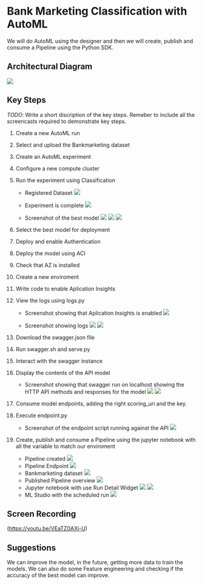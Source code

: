 
# Bank Marketing Classification with AutoML

We will do AutoML using the designer and then we will create, publish and consume a Pipeline using the Python SDK.


## Architectural Diagram

![](https://github.com/zaza107-1/project2-copy/blob/main/Project_2.drawio)

## Key Steps
*TODO*: Write a short discription of the key steps. Remeber to include all the screencasts required to demonstrate key steps. 

1. Create a new AutoML run
2. Select and upload the Bankmarketing dataset
3. Create an AutoML experiment
4. Configure a new compute cluster
5. Run the experiment using Classification

    - Registered Dataset
    ![](https://github.com/zaza107-1/project2-copy/blob/main/Screenshots/dataset_auto_ML_bank_marketing.jpg)

    - Experiment is complete
    ![](https://github.com/zaza107-1/project2-copy/blob/main/Screenshots/Auto_ML_Completed.jpg)

    - Screenshot of the best model
    ![](https://github.com/zaza107-1/project2-copy/blob/main/Screenshots/Auto_ML_Best_Model.jpg)
    ![](https://github.com/zaza107-1/project2-copy/blob/main/Screenshots/Auto_ML_Best_Model1.jpg)
    ![](https://github.com/zaza107-1/project2-copy/blob/main/Screenshots/Auto_ML_Best_Model2.jpg)

6. Select the best model for deployment
7. Deploy and enable Authentication
8. Deploy the model using ACI

9. Check that AZ is installed
10. Create a new enviroment
11. Write code to enable Aplication Insights
12. View the logs using logs.py

    - Screenshot showing that Aplication Insights is enabled
    ![](https://github.com/zaza107-1/project2-copy/blob/main/Screenshots/insights_enabled.jpg)

    - Screenshot showing logs
    ![](https://github.com/zaza107-1/project2-copy/blob/main/Screenshots/showing_logs.jpg)
    ![](https://github.com/zaza107-1/project2-copy/blob/main/Screenshots/showing_logs1.jpg)

13. Download the swagger.json file
14. Run swagger.sh and serve.py
15. Interact with the swagger instance
16. Display the contents of the API model

    - Screenshot showing that swagger run on localhost showing the HTTP API methods and responses for the model
    ![](https://github.com/zaza107-1/project2-copy/blob/main/Screenshots/swagger_documentation.jpg)
    ![](https://github.com/zaza107-1/project2-copy/blob/main/Screenshots/swagger_documentation1.jpg)


17. Consume model endpoints, adding the right scoring_uri and the key.
18. Execute endpoint.py

    - Screenshot of the endpoint script running against the API
    ![](https://github.com/zaza107-1/project2-copy/blob/main/Screenshots/endpoint_screenshot.jpg)


19. Create, publish and consume a Pipeline using the jupyter notebook with all the variable to match our enviroment

    - Pipeline created
    ![](https://github.com/zaza107-1/project2-copy/blob/main/Screenshots/pipeline_created.jpg)
    - Pipeline Endpoint
    ![](https://github.com/zaza107-1/project2-copy/blob/main/Screenshots/pipeline_endpoint.jpg)
    - Bankmarketing dataset
    ![](https://github.com/zaza107-1/project2-copy/blob/main/Screenshots/dataset_auto_ML_bank_marketing.jpg)
    - Published Pipeline overview
    ![](https://github.com/zaza107-1/project2-copy/blob/main/Screenshots/published_pipeline_overview.jpg)
    - Jupyter notebook with use Run Detail Widget
    ![](https://github.com/zaza107-1/project2-copy/blob/main/Screenshots/run_details_widget.jpg)
    ![](https://github.com/zaza107-1/project2-copy/blob/main/Screenshots/run_details_widget2.jpg)
    - ML Studio with the scheduled run 
    ![](https://github.com/zaza107-1/project2-copy/blob/main/Screenshots/scheduled_run.jpg)

## Screen Recording

(https://youtu.be/VEaTZ0AXj-U)

## Suggestions
We can improve the model, in the future, getting more data to train the models.
We can also do some Feature engineering and checking if the accuracy of the best model can improve.



